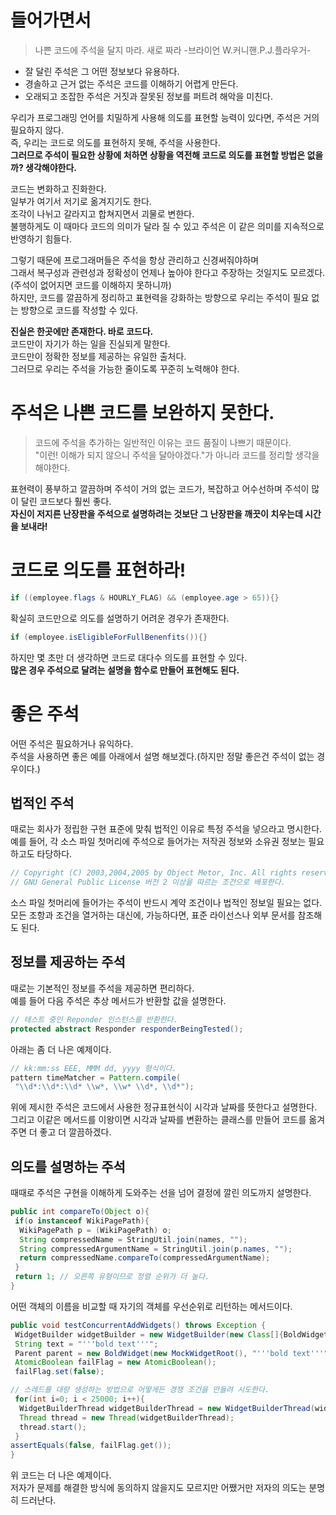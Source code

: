 # 들어가면서   
> 나쁜 코드에 주석을 달지 마라. 새로 짜라 -브라이언 W.커니핸.P.J.플라우거-    
 
* 잘 달린 주석은 그 어떤 정보보다 유용하다.        
* 경솔하고 근거 없는 주석은 코드를 이해하기 어렵게 만든다.        
* 오래되고 조잡한 주석은 거짓과 잘못된 정보를 퍼트려 해악을 미친다.       
   
우리가 프로그래밍 언어를 치밀하게 사용해 의도를 표현할 능력이 있다면, 주석은 거의 필요하지 않다.       
즉, 우리는 코드로 의도를 표현하지 못해, 주석을 사용한다.        
**그러므로 주석이 필요한 상황에 처하면 상황을 역전해 코드로 의도를 표현할 방법은 없을까? 생각해야한다.**           
     
코드는 변화하고 진화한다.       
일부가 여기서 저기로 옮겨지기도 한다.        
조각이 나뉘고 갈라지고 합쳐지면서 괴물로 변한다.       
불행하게도 이 때마다 코드의 의미가 달라 질 수 있고 주석은 이 같은 의미를 지속적으로 반영하기 힘들다.     
     
그렇기 때문에 프로그래머들은 주석을 항상 관리하고 신경써줘야하며     
그래서 복구성과 관련성과 정확성이 언제나 높아야 한다고 주장하는 것일지도 모르겠다. (주석이 없어지면 코드를 이해하지 못하니까)       
하지만, 코드를 깔끔하게 정리하고 표현력을 강화하는 방향으로 우리는 주석이 필요 없는 방향으로 코드를 작성할 수 있다.      
        
**진실은 한곳에만 존재한다. 바로 코드다.**       
코드만이 자기가 하는 일을 진실되게 말한다.             
코드만이 정확한 정보를 제공하는 유일한 출처다.       
그러므로 우리는 주석을 가능한 줄이도록 꾸준히 노력해야 한다.       
    
# 주석은 나쁜 코드를 보완하지 못한다.       
> 코드에 주석을 추가하는 일반적인 이유는 코드 품질이 나쁘기 때문이다.         
"이런! 이해가 되지 않으니 주석을 달아야겠다."가 아니라 코드를 정리할 생각을 해야한다.          
    
표현력이 풍부하고 깔끔하며 주석이 거의 없는 코드가, 복잡하고 어수선하며 주석이 많이 달린 코드보다 훨씬 좋다.      
**자신이 저지른 난장판을 주석으로 설명하려는 것보단 그 난장판을 깨끗이 치우는데 시간을 보내라!**  

# 코드로 의도를 표현하라! 
```java
if ((employee.flags & HOURLY_FLAG) && (employee.age > 65)){}
```
확실히 코드만으로 의도를 설명하기 어려운 경우가 존재한다.   
```java
if (employee.isEligibleForFullBenenfits()){}
```
하지만 몇 초만 더 생각하면 코드로 대다수 의도를 표현할 수 있다.         
**많은 경우 주석으로 달려는 설명을 함수로 만들어 표현해도 된다.**      
    
# 좋은 주석
어떤 주석은 필요하거나 유익하다.   
주석을 사용하면 좋은 예를 아래에서 설명 해보겠다.(하지만 정말 좋은건 주석이 없는 경우이다.)   
  
## 법적인 주석   
때로는 회사가 정립한 구현 표준에 맞춰 법적인 이유로 특정 주석을 넣으라고 명시한다.      
예를 들어, 각 소스 파일 첫머리에 주석으로 들어가는 저작권 정보와 소유권 정보는 필요하고도 타당하다.       

```java
// Copyright (C) 2003,2004,2005 by Object Metor, Inc. All rights reserved.
// GNU General Public License 버전 2 이상을 따르는 조건으로 배포한다.   
```   
소스 파일 첫머리에 들어가는 주석이 반드시 계약 조건이나 법적인 정보일 필요는 없다.    
모든 조항과 조건을 열거하는 대신에, 가능하다면, 표준 라이선스나 외부 문서를 참조해도 된다.   

## 정보를 제공하는 주석  
때로는 기본적인 정보를 주석을 제공하면 편리하다.      
예를 들어 다음 주석은 추상 메서드가 반환할 값을 설명한다.      

```java
// 테스트 중인 Reponder 인스턴스를 반환한다.   
protected abstract Responder responderBeingTested();
```
아래는 좀 더 나은 예제이다.

```java
// kk:mm:ss EEE, MMM dd, yyyy 형식이다.   
pattern timeMatcher = Pattern.compile(
 "\\d*:\\d*:\\d* \\w*, \\w* \\d*, \\d*");
```
위에 제시한 주석은 코드에서 사용한 정규표현식이 시각과 날짜를 뜻한다고 설명한다.    
그리고 이같은 메서드를 이왕이면 시각과 날짜를 변환하는 클래스를 만들어 코드를 옮겨주면 더 좋고 더 깔끔하겠다.    

## 의도를 설명하는 주석  
때때로 주석은 구현을 이해하게 도와주는 선을 넘어 결정에 깔린 의도까지 설명한다.   

```java
public int compareTo(Object o){
 if(o instanceof WikiPagePath){
  WikiPagePath p = (WikiPagePath) o;
  String compressedName = StringUtil.join(names, "");
  String compressedArgumentName = StringUtil.join(p.names, "");
  return compressedName.compareTo(compressedArgumentName);
 }
 return 1; // 오른쪽 유형이므로 정렬 순위가 더 높다.
}
```
어떤 객체의 이름을 비교할 때 자기의 객체를 우선순위로 리턴하는 메서드이다.   

```java
public void testConcurrentAddWidgets() throws Exception {
 WidgetBuilder widgetBuilder = new WidgetBuilder(new Class[]{BoldWidget.class});
 String text = "'''bold text'''";
 Parent parent = new BoldWidget(new MockWidgetRoot(), "'''bold text'''");
 AtomicBoolean failFlag = new AtomicBoolean();
 failFlag.set(false);

// 스레드를 대량 생성하는 방법으로 어떻게든 경쟁 조건을 만들려 시도한다.  
 for(int i=0; i < 25000; i++){
  WidgetBuilderThread widgetBuilderThread = new WidgetBuilderThread(widgetBuilderThread, text, parent, failFlag);
  Thread thread = new Thread(widgetBuilderThread);
  thread.start();
 }
assertEquals(false, failFlag.get());
}
```
위 코드는 더 나은 예제이다.     
저자가 문제를 해결한 방식에 동의하지 않을지도 모르지만 어쨌거만 저자의 의도는 분명히 드러난다.      
